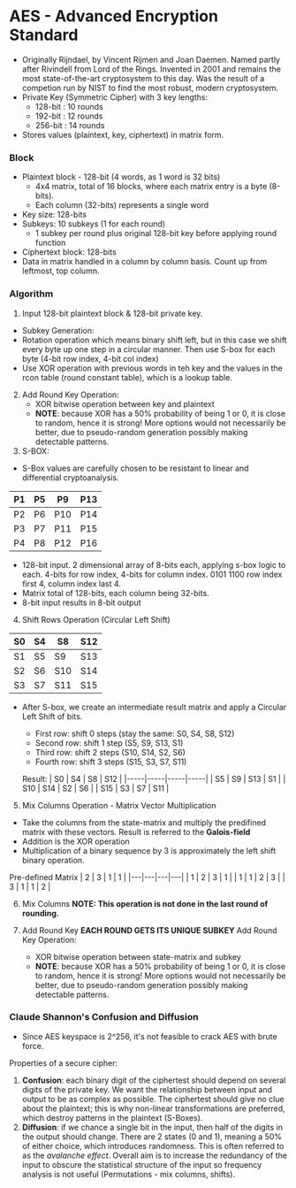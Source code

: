 # AES - Advanced Encryption Standard
* Originally Rijndael, by Vincent Rijmen and Joan Daemen. Named partly after Rivindell from Lord of the Rings. Invented in 2001 and remains the most state-of-the-art cryptosystem to this day. Was the result of a competion run by NIST to find the most robust, modern cryptosystem. 
* Private Key (Symmetric Cipher) with 3 key lengths:
  * 128-bit : 10 rounds
  * 192-bit : 12 rounds
  * 256-bit : 14 rounds
* Stores values (plaintext, key, ciphertext) in matrix form.

### Block
* Plaintext block - 128-bit (4 words, as 1 word is 32 bits)
  * 4x4 matrix, total of 16 blocks, where each matrix entry is a byte (8-bits).
  * Each column (32-bits) represents a single word 
* Key size: 128-bits
* Subkeys: 10 subkeys (1 for each round)
  * 1 subkey per round plus original 128-bit key before applying round function
* Ciphertext block: 128-bits
* Data in matrix handled in a column by column basis. Count up from leftmost, top column.

### Algorithm
1. Input 128-bit plaintext block & 128-bit private key.
  * Subkey Generation:
  * Rotation operation which means binary shift left, but in this case we shift every byte up  one step in a circular manner. Then use S-box for each byte (4-bit row index, 4-bit col index)
  * Use XOR operation with previous words in teh key and the values in the rcon table (round constant table), which is a lookup table.
2. Add Round Key Operation:
    * XOR bitwise operation between key and plaintext 
    * **NOTE**: because XOR has a 50% probability of being 1 or 0, it is close to random, hence it is strong! More options would not necessarily be better, due to pseudo-random generation possibly making detectable patterns.
3. S-BOX:
* S-Box values are carefully chosen to be resistant to linear and differential cryptoanalysis.

| P1 | P5 | P9  | P13 |
|----|----|-----|-----|
| P2 | P6 | P10 | P14 |
| P3 | P7 | P11 | P15 |
| P4 | P8 | P12 | P16 |

  * 128-bit input. 2 dimensional array of 8-bits each, applying s-box logic to each. 4-bits for row index, 4-bits for column index. 0101 1100 row index first 4, column index last 4.
  * Matrix total of 128-bits, each column being 32-bits. 
  * 8-bit input results in 8-bit output

4. Shift Rows Operation (Circular Left Shift)

| S0 | S4 | S8  | S12 |
|----|----|-----|-----|
| S1 | S5 | S9  | S13 |
| S2 | S6 | S10 | S14 |
| S3 | S7 | S11 | S15 |

* After S-box, we create an intermediate result matrix and apply a Circular Left Shift of bits.
  * First row: shift 0 steps (stay the same: S0, S4, S8, S12)
  * Second row: shift 1 step (S5, S9, S13, S1)
  * Third row: shift 2 steps (S10, S14, S2, S6)
  * Fourth row: shift 3 steps (S15, S3, S7, S11)

  Result: 
  | S0  | S4  | S8  | S12 |
  |-----|-----|-----|-----|
  | S5  | S9  | S13 | S1  |
  | S10 | S14 | S2  | S6  |
  | S15 | S3  | S7  | S11 |

5. Mix Columns Operation - Matrix Vector Multiplication
* Take the columns from the state-matrix and multiply the predifined matrix with these vectors. Result is referred to the **Galois-field**
* Addition is the XOR operation
* Multiplication of a binary sequence by 3 is approximately the left shift binary operation.

Pre-defined Matrix
| 2 | 3 | 1 | 1 |
|---|---|---|---|
| 1 | 2 | 3 | 1 |
| 1 | 1 | 2 | 3 |
| 3 | 1 | 1 | 2 |

6. Mix Columns
**NOTE: This operation is not done in the last round of rounding.**

7. Add Round Key
**EACH ROUND GETS ITS UNIQUE SUBKEY**
Add Round Key Operation:
    * XOR bitwise operation between state-matrix and subkey 
    * **NOTE**: because XOR has a 50% probability of being 1 or 0, it is close to random, hence it is strong! More options would not necessarily be better, due to pseudo-random generation possibly making detectable patterns.


### Claude Shannon's Confusion and Diffusion
* Since AES keyspace is 2^256, it's not feasible to crack AES with brute force.

Properties of a secure cipher:
1. **Confusion**:  each binary digit of the ciphertest should depend on several digits of the private key. We want the relationship between input and output to be as complex as possible. The ciphertest should give no clue about the plaintext; this is why non-linear transformations are preferred, which destroy patterns in the plaintext (S-Boxes).
2. **Diffusion**: if we chance a single bit in the input, then half of the digits in the output should change. There are 2 states (0 and 1), meaning a 50% of either choice, which introduces randomness. This is often referred to as the *avalanche effect*. Overall aim is to increase the redundancy of the input to obscure the statistical structure of the input so frequency analysis is not useful (Permutations - mix columns, shifts).

